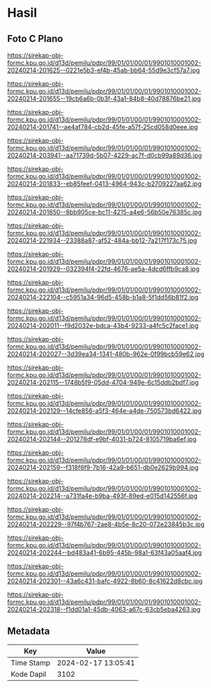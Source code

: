 # Hasil

## Foto C Plano

https://sirekap-obj-formc.kpu.go.id/d13d/pemilu/pdpr/99/01/01/00/01/9901010001002-20240214-201625--0221e5b3-ef4b-45ab-bb64-55d9e3cf57a7.jpg

https://sirekap-obj-formc.kpu.go.id/d13d/pemilu/pdpr/99/01/01/00/01/9901010001002-20240214-201655--19cb6a6b-0b3f-43a1-84b8-40d78876be21.jpg

https://sirekap-obj-formc.kpu.go.id/d13d/pemilu/pdpr/99/01/01/00/01/9901010001002-20240214-201741--ae4af784-cb2d-45fe-a57f-25cd058d0eee.jpg

https://sirekap-obj-formc.kpu.go.id/d13d/pemilu/pdpr/99/01/01/00/01/9901010001002-20240214-203941--aa71739d-5b07-4229-ac7f-d0cb99a89d36.jpg

https://sirekap-obj-formc.kpu.go.id/d13d/pemilu/pdpr/99/01/01/00/01/9901010001002-20240214-201833--eb85feef-0413-4964-943c-b2709227aa62.jpg

https://sirekap-obj-formc.kpu.go.id/d13d/pemilu/pdpr/99/01/01/00/01/9901010001002-20240214-201850--8bb905ce-bc11-4215-a4e6-56b50e76385c.jpg

https://sirekap-obj-formc.kpu.go.id/d13d/pemilu/pdpr/99/01/01/00/01/9901010001002-20240214-221934--23388a87-af52-484a-bb12-7a217f173c75.jpg

https://sirekap-obj-formc.kpu.go.id/d13d/pemilu/pdpr/99/01/01/00/01/9901010001002-20240214-201929--032394f4-22fd-4676-ae5a-4dcd6ffb9ca8.jpg

https://sirekap-obj-formc.kpu.go.id/d13d/pemilu/pdpr/99/01/01/00/01/9901010001002-20240214-222104--c5951a34-96d5-458b-b1a8-5f1dd56b81f2.jpg

https://sirekap-obj-formc.kpu.go.id/d13d/pemilu/pdpr/99/01/01/00/01/9901010001002-20240214-202011--f9d2032e-bdca-43b4-9233-a4fc5c2face1.jpg

https://sirekap-obj-formc.kpu.go.id/d13d/pemilu/pdpr/99/01/01/00/01/9901010001002-20240214-202027--3d39ea34-1341-480b-962e-0f99bcb59e62.jpg

https://sirekap-obj-formc.kpu.go.id/d13d/pemilu/pdpr/99/01/01/00/01/9901010001002-20240214-202115--1748b5f9-05dd-4704-949e-6c15ddb2bdf7.jpg

https://sirekap-obj-formc.kpu.go.id/d13d/pemilu/pdpr/99/01/01/00/01/9901010001002-20240214-202129--14cfe856-a5f3-464e-a4de-750573bd6422.jpg

https://sirekap-obj-formc.kpu.go.id/d13d/pemilu/pdpr/99/01/01/00/01/9901010001002-20240214-202144--201278df-e9bf-4031-b724-8105719ba6ef.jpg

https://sirekap-obj-formc.kpu.go.id/d13d/pemilu/pdpr/99/01/01/00/01/9901010001002-20240214-202159--f318f6f9-7b16-42a9-b651-db0e2629b994.jpg

https://sirekap-obj-formc.kpu.go.id/d13d/pemilu/pdpr/99/01/01/00/01/9901010001002-20240214-202214--a731fa4e-b9ba-493f-89ed-e015d142556f.jpg

https://sirekap-obj-formc.kpu.go.id/d13d/pemilu/pdpr/99/01/01/00/01/9901010001002-20240214-202229--97f4b767-2ae8-4b5e-8c20-072e23845b3c.jpg

https://sirekap-obj-formc.kpu.go.id/d13d/pemilu/pdpr/99/01/01/00/01/9901010001002-20240214-202244--bd483a41-6b95-445b-98a1-63f43a05aaf4.jpg

https://sirekap-obj-formc.kpu.go.id/d13d/pemilu/pdpr/99/01/01/00/01/9901010001002-20240214-202301--43a6c431-bafc-4922-8b60-8c41622d8cbc.jpg

https://sirekap-obj-formc.kpu.go.id/d13d/pemilu/pdpr/99/01/01/00/01/9901010001002-20240214-202318--f1dd01a1-45db-4063-a67c-63cb5eba4263.jpg


## Metadata

| Key        | Value               |
| ---------- | ------------------- |
| Time Stamp | 2024-02-17 13:05:41 |
| Kode Dapil | 3102                |



